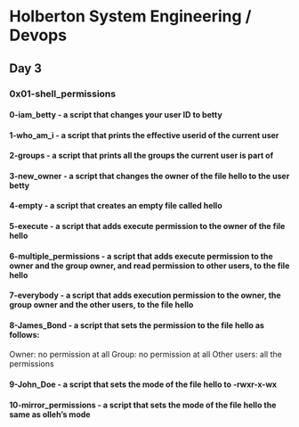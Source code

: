 # Holberton System Engineering / Devops
## Day 3
### 0x01-shell_permissions
#### 0-iam_betty - a script that changes your user ID to betty
#### 1-who_am_i - a script that prints the effective userid of the current user
#### 2-groups - a script that prints all the groups the current user is part of
#### 3-new_owner - a script that changes the owner of the file hello to the user betty
#### 4-empty - a script that creates an empty file called hello
#### 5-execute - a script that adds execute permission to the owner of the file hello
#### 6-multiple_permissions - a script that adds execute permission to the owner and the group owner, and read permission to other users, to the file hello
#### 7-everybody - a script that adds execution permission to the owner, the group owner and the other users, to the file hello
#### 8-James_Bond - a script that sets the permission to the file hello as follows:

Owner: no permission at all
Group: no permission at all
Other users: all the permissions
#### 9-John_Doe - a script that sets the mode of the file hello to -rwxr-x-wx
#### 10-mirror_permissions - a script that sets the mode of the file hello the same as olleh’s mode
